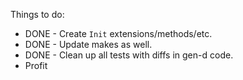 Things to do:

* DONE - Create `Init` extensions/methods/etc.
* DONE - Update makes as well.
* DONE - Clean up all tests with diffs in gen-d code.
* Profit